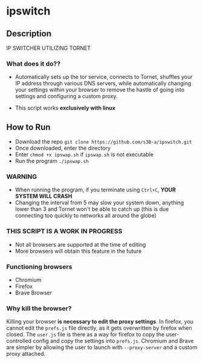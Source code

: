 # ipswitch
## Description
IP SWITCHER UTILIZING TORNET

### What does it do??
- Automatically sets up the tor service, connects to Tornet, shuffles your IP address through various DNS servers, while automatically changing your settings within your browser to remove the hastle of going into settings and configuring a custom proxy.
  
- This script works **exclusively with linux**

## How to Run
- Download the repo ```git clone https://github.com/s3B-a/ipswitch.git```
- Once downloaded, enter the directory
- Enter ```chmod +x ipswap.sh``` if ```ipswap.sh``` is not executable
- Run the program ```./ipswap.sh```

### WARNING
- When running the program, if you terminate using ```Ctrl+C```, **YOUR SYSTEM WILL CRASH**
- Changing the interval from 5 may slow your system down, anything lower than 3 and Tornet won't be able to catch up (this is due connecting too quickly to networks all around the globe)

### THIS SCRIPT IS A WORK IN PROGRESS
- Not all browsers are supported at the time of editing
- More browsers will obtain this feature in the future

### Functioning browsers
- Chromium
- Firefox
- Brave Browser

### Why kill the browser?
Killing your browser **is necessary to edit the proxy settings**. In firefox, you cannot edit the ```prefs.js``` file directly, as it gets overwritten by firefox when closed. The ```user.js``` file is there as a way for firefox to copy the user-controlled config and copy the settings into ```prefs.js```. Chromium and Brave are simpler by allowing the user to launch with ```--proxy-server``` and a custom proxy attached.
